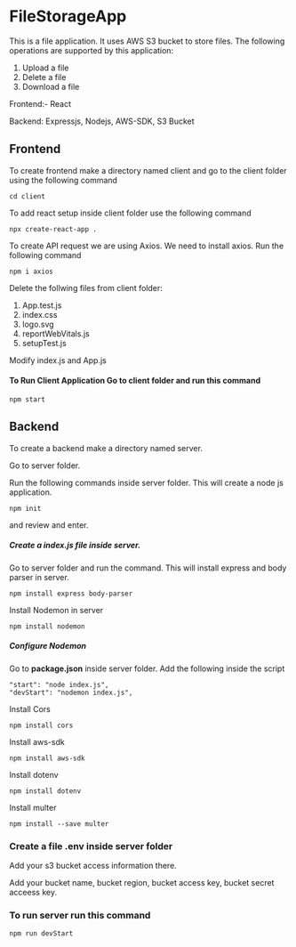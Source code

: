 # FileStorageApp

This is a file application. It uses AWS S3 bucket to store files. The following operations are supported by this application:

1. Upload a file
2. Delete a file
3. Download a file


Frontend:- React

Backend: Expressjs, Nodejs, AWS-SDK, S3 Bucket


## Frontend

To create frontend make a directory named client and go to the client folder using the following command

	cd client
	
To add react setup inside client folder use the following command

	npx create-react-app .
	
To create API request we are using Axios. We need to install axios. Run the following command

	npm i axios
	
	
Delete the follwing files from client folder:

1. App.test.js
2. index.css
3. logo.svg
4. reportWebVitals.js
5. setupTest.js

Modify index.js and App.js

	
#### To Run Client Application Go to client folder and run this command

	npm start
	
	

	
## Backend
To create a backend make a directory named server.

Go to server folder.

Run the following commands inside server folder. This will create a node js application.

	npm init
and review and enter.

##### Create a index.js file inside server.

Go to server folder and run the command. This will install express and body parser in server.

	npm install express body-parser
	
Install Nodemon in server

	npm install nodemon
	

##### Configure Nodemon
Go to **package.json** inside server folder. Add the following inside the script

	"start": "node index.js",
    "devStart": "nodemon index.js",
    
	
Install Cors

	npm install cors
	
Install aws-sdk

	npm install aws-sdk
	
Install dotenv

	npm install dotenv
	
Install multer

	npm install --save multer
	
### Create a file .env inside server folder

Add your s3 bucket access information there.

Add your bucket name, bucket region, bucket access key, bucket secret acceess key.

### To run server run this command
	npm run devStart

